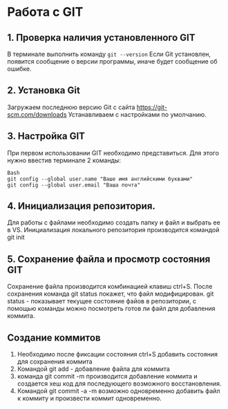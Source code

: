 # Работа с GIT
## 1. Проверка наличия установленного GIT
В терминале выполнить команду `git --version` Если Git установлен, появится сообщение о версии программы, иначе будет сообщение об ошибке.
## 2. Установка Git
Загружаем последнюю версию Git c сайта https://git-scm.com/downloads Устанавливаем с настройками по умолчанию.
## 3. Настройка GIT
При первом использовании GIT необходимо представиться. Для этого нужно ввестив терминале 2 команды:
```
Bash
git config --global user.name "Ваше имя английскими буквами"
git config --global user.email "Ваша почта"
```
## 4. Инициализация репозитория.
Для работы с файлами необходимо создать папку и файл и  выбрать ее в VS.
Инициализация локального репозитория производится командой git init

 ## 5. Сохранение файла и просмотр состояния GIT
 Сохранение файла производится комбинацией клавиш ctrl+S.
 После сохранения команда git status
 покажет, что файл модифицирован.
 git status - показывает текущее состояние файов в репозитории, с помощью команды можно посмотреть готов ли файл для добавления коммита.

## Создание коммитов
1. Необходимо после фиксации состояния ctrl+S добавить состояния для сохранения коммита
2. Командой git add - добавление файла для коммита
3. команда git commit -m производится добавление коммита и создается хеш код для последующего возможного восстановления.
4. Командой git commit -a -m возможно одновременно добавить файл к коммиту и произвести коммит одновременно.


 